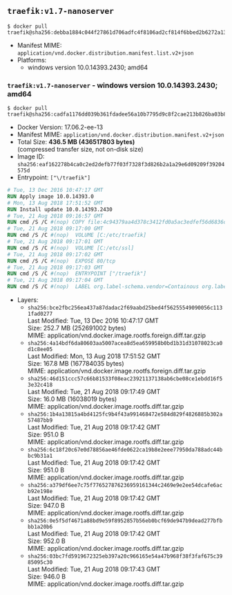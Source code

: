 ## `traefik:v1.7-nanoserver`

```console
$ docker pull traefik@sha256:debba1884c044f27861d706adfc4f8106ad2cf814f6bbed2b6272a13979ba41d
```

-	Manifest MIME: `application/vnd.docker.distribution.manifest.list.v2+json`
-	Platforms:
	-	windows version 10.0.14393.2430; amd64

### `traefik:v1.7-nanoserver` - windows version 10.0.14393.2430; amd64

```console
$ docker pull traefik@sha256:cadfa1176dd039b361fdadee56a10b7795d9c8f2cae213b826ba03b83de283e3
```

-	Docker Version: 17.06.2-ee-13
-	Manifest MIME: `application/vnd.docker.distribution.manifest.v2+json`
-	Total Size: **436.5 MB (436517803 bytes)**  
	(compressed transfer size, not on-disk size)
-	Image ID: `sha256:eaf162278b4ca0c2ed2defb77f03f7328f3d826b2a1a29e6d09209f39204575d`
-	Entrypoint: `["\/traefik"]`

```dockerfile
# Tue, 13 Dec 2016 10:47:17 GMT
RUN Apply image 10.0.14393.0
# Mon, 13 Aug 2018 17:51:52 GMT
RUN Install update 10.0.14393.2430
# Tue, 21 Aug 2018 09:16:57 GMT
RUN cmd /S /C #(nop) COPY file:4c94379aa4d378c3412fd0a5ac3edfef56d6836d9638f135e43481fdbadf297c in \traefik.exe 
# Tue, 21 Aug 2018 09:17:00 GMT
RUN cmd /S /C #(nop)  VOLUME [C:/etc/traefik]
# Tue, 21 Aug 2018 09:17:01 GMT
RUN cmd /S /C #(nop)  VOLUME [C:/etc/ssl]
# Tue, 21 Aug 2018 09:17:02 GMT
RUN cmd /S /C #(nop)  EXPOSE 80/tcp
# Tue, 21 Aug 2018 09:17:03 GMT
RUN cmd /S /C #(nop)  ENTRYPOINT ["/traefik"]
# Tue, 21 Aug 2018 09:17:04 GMT
RUN cmd /S /C #(nop)  LABEL org.label-schema.vendor=Containous org.label-schema.url=https://traefik.io org.label-schema.name=Traefik org.label-schema.description=A modern reverse-proxy org.label-schema.version=v1.7.0-rc3 org.label-schema.docker.schema-version=1.0
```

-	Layers:
	-	`sha256:bce2fbc256ea437a87dadac2f69aabd25bed4f56255549090056c1131fad0277`  
		Last Modified: Tue, 13 Dec 2016 10:47:17 GMT  
		Size: 252.7 MB (252691002 bytes)  
		MIME: application/vnd.docker.image.rootfs.foreign.diff.tar.gzip
	-	`sha256:4a14bdf6da80603aa5007acea8d5ea659958b0bd1b31d31078023ca0d1c8ee05`  
		Last Modified: Mon, 13 Aug 2018 17:51:52 GMT  
		Size: 167.8 MB (167784035 bytes)  
		MIME: application/vnd.docker.image.rootfs.foreign.diff.tar.gzip
	-	`sha256:46d151ccc57c66b81533f08eac23921137138ab6cbe08ce1ebdd16f53e32c418`  
		Last Modified: Tue, 21 Aug 2018 09:17:49 GMT  
		Size: 16.0 MB (16038019 bytes)  
		MIME: application/vnd.docker.image.rootfs.diff.tar.gzip
	-	`sha256:1b4a13815a4bd4125fc9b4f43a991468472e584d829f4826885b302a57487bb9`  
		Last Modified: Tue, 21 Aug 2018 09:17:42 GMT  
		Size: 951.0 B  
		MIME: application/vnd.docker.image.rootfs.diff.tar.gzip
	-	`sha256:6c18f20c67e0d78856ae46fde0622ca19b8e2eee77950da788adc44bbc9b31a1`  
		Last Modified: Tue, 21 Aug 2018 09:17:42 GMT  
		Size: 951.0 B  
		MIME: application/vnd.docker.image.rootfs.diff.tar.gzip
	-	`sha256:a379df6ee7c75f776527876236959161344c2469e9e2ee54dcafe6acb92e198e`  
		Last Modified: Tue, 21 Aug 2018 09:17:42 GMT  
		Size: 947.0 B  
		MIME: application/vnd.docker.image.rootfs.diff.tar.gzip
	-	`sha256:0e5f5df4671a88bd9e59f8952857b56eb0bcf69de947b9dead277bfbbb1a20b6`  
		Last Modified: Tue, 21 Aug 2018 09:17:42 GMT  
		Size: 952.0 B  
		MIME: application/vnd.docker.image.rootfs.diff.tar.gzip
	-	`sha256:03bc7fd5919672325eb397a20c966165e54a47b968f38f3faf675c3985095c30`  
		Last Modified: Tue, 21 Aug 2018 09:17:43 GMT  
		Size: 946.0 B  
		MIME: application/vnd.docker.image.rootfs.diff.tar.gzip
